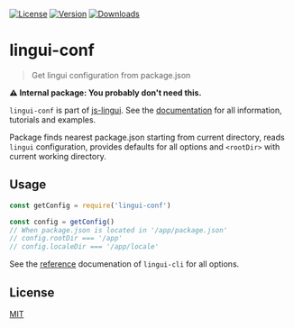 [![License][Badge-License]][License]
[![Version][Badge-Version]][Package]
[![Downloads][Badge-Downloads]][Package]

lingui-conf
===========

> Get lingui configuration from package.json

**⚠️ Internal package: You probably don't need this.**

`lingui-conf` is part of [js-lingui][jsLingui]. See the [documentation][Documentation] for all information, tutorials and examples.

Package finds nearest package.json starting from current directory, reads `lingui` configuration, provides defaults for all options and `<rootDir>` with current working directory.

## Usage

```js
const getConfig = require('lingui-conf')

const config = getConfig()
// When package.json is located in '/app/package.json'
// config.rootDir === '/app'
// config.localeDir === '/app/locale'
```

See the [reference][Reference] documenation of `lingui-cli` for all options.

## License

[MIT][License]

[License]: https://github.com/lingui/js-lingui/blob/master/LICENSE.md
[jsLingui]: https://github.com/lingui/js-lingui
[Documentation]: https://lingui.gitbooks.io/js/
[Reference]: https://lingui.gitbooks.io/js/ref/cli.html
[Package]: https://www.npmjs.com/package/lingui-conf
[Badge-Downloads]: https://img.shields.io/npm/dw/lingui-conf.svg
[Badge-Version]: https://img.shields.io/npm/v/lingui-conf.svg 
[Badge-License]: https://img.shields.io/npm/l/lingui-conf.svg
